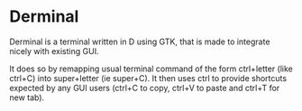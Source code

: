 Derminal
========

Derminal is a terminal written in D using GTK, that is made to integrate nicely with existing GUI.

It does so by remapping usual terminal command of the form ctrl+letter (like ctrl+C) into super+letter (ie super+C). It then uses ctrl to provide shortcuts expected by any GUI users (ctrl+C to copy, ctrl+V to paste and ctrl+T for new tab).

